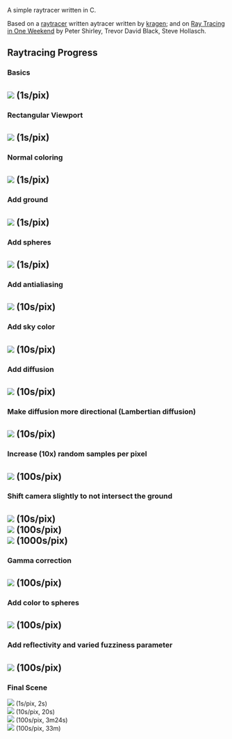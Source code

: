 A simple raytracer written in C.

Based on a [raytracer](http://canonical.org/~kragen/sw/aspmisc/raytracer.c) written 
aytracer written by [kragen](http://canonical.org/~kragen/sw/aspmisc/my-very-first-raytracer.html); and on [Ray Tracing in One Weekend](https://raytracing.github.io/books/RayTracingInOneWeekend.html) by Peter Shirley, Trevor David Black, Steve Hollasch.

## Raytracing Progress

### Basics
<img src="v01.png"> (1s/pix)
---
### Rectangular Viewport
<img src="v02.png"> (1s/pix)
---
### Normal coloring
<img src="v03.png"> (1s/pix)
---
### Add ground
<img src="v04.png"> (1s/pix)
---
### Add spheres
<img src="v05.png"> (1s/pix)
---
### Add antialiasing
<img src="v06.png"> (10s/pix)
---
### Add sky color
<img src="v07.png"> (10s/pix)
---
### Add diffusion
<img src="v08.png"> (10s/pix)
---
### Make diffusion more directional (Lambertian diffusion)
<img src="v09.png"> (10s/pix)
---
### Increase (10x) random samples per pixel
<img src="v10.png"> (100s/pix)
---
### Shift camera slightly to not intersect the ground
<img src="v11.png"> (10s/pix) <br> <img src="v11a.png"> (100s/pix) <br> <img src="v11b.png"> (1000s/pix)
---
### Gamma correction
<img src="v12.png"> (100s/pix)
---
### Add color to spheres
<img src="v13.png"> (100s/pix)
---
### Add reflectivity and varied fuzziness parameter
<img src="v14.png"> (100s/pix)
---
### Final Scene
<img src="v15a.png"> (1s/pix, 2s) <br>
<img src="v15.png"> (10s/pix, 20s) <br>
<img src="v15b.png"> (100s/pix, 3m24s)<br>
<img src="v15c.png"> (100s/pix, 33m)

